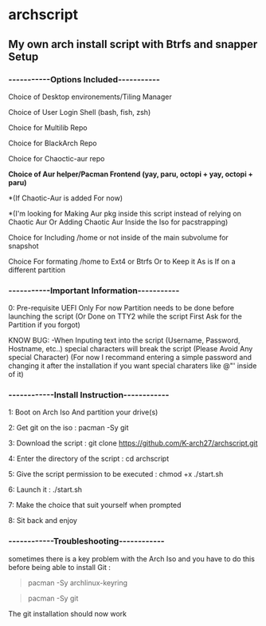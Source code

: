 # archscript
## My own arch install script with Btrfs and snapper Setup

### -----------Options Included-----------


Choice of Desktop environements/Tiling Manager


Choice of User Login Shell (bash, fish, zsh)


Choice for Multilib Repo


Choice for BlackArch Repo


Choice for Chaoctic-aur repo

**Choice of Aur helper/Pacman Frontend (yay, paru, octopi + yay, octopi + paru)**

*(If Chaotic-Aur is added For now) 

*(I'm looking for Making Aur pkg inside this script instead of relying on Chaotic Aur Or Adding Chaotic Aur Inside the Iso for pacstrapping)


Choice for Including /home or not inside of the main subvolume for snapshot


Choice For formating /home to Ext4 or Btrfs Or to Keep it As is If on a different partition

### -----------Important Information-----------

0: Pre-requisite
UEFI Only For now
Partition needs to be done before launching the script 
(Or Done on TTY2 while the script First Ask for the Partition if you forgot)


KNOW BUG:
-When Inputing text into the script (Username, Password, Hostname, etc..) special characters will break the script
(Please Avoid Any special Character)
(For now I recommand entering a simple password and changing it after the installation if you want special charaters like @"' inside of it) 


### ------------Install Instruction------------

1: Boot on Arch Iso And partition your drive(s)


2: Get git on the iso : pacman -Sy git


3: Download the script : git clone https://github.com/K-arch27/archscript.git


4: Enter the directory of the script : cd archscript


5: Give the script permission to be executed : chmod +x ./start.sh


6: Launch it : ./start.sh


7: Make the choice that suit yourself when prompted


8: Sit back and enjoy



### ------------Troubleshooting------------

 sometimes there is a key problem with the Arch Iso and you have to do this before being able to install Git : 


> pacman -Sy archlinux-keyring

> pacman -Sy git

The git installation should now work
